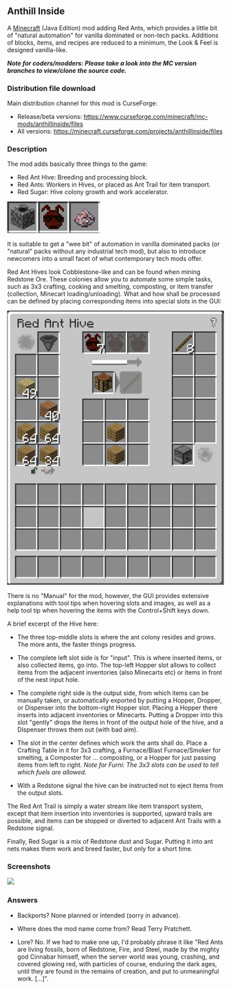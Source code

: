 
## Anthill Inside

A [Minecraft](https://minecraft.net) (Java Edition) mod adding Red Ants, which provides a little
bit of "natural automation" for vanilla dominated or non-tech packs. Additions of blocks, items,
and recipes are reduced to a minimum, the Look & Feel is designed vanilla-like.

***Note for coders/modders: Please take a look into the MC version branches to view/clone the source code.***

### Distribution file download

Main distribution channel for this mod is CurseForge:

  - Release/beta versions: https://www.curseforge.com/minecraft/mc-mods/anthillinside/files
  - All versions: https://minecraft.curseforge.com/projects/anthillinside/files

### Description

The mod adds basically three things to the game:

  - Red Ant Hive: Breeding and processing block.
  - Red Ants: Workers in Hives, or placed as Ant Trail for item transport.
  - Red Sugar: Hive colony growth and work accelerator.

![](documentation/items-brief.png)

It is suitable to get a "wee bit" of automation in vanilla dominated packs (or "natural"
packs without any industrial tech mod), but also to introduce newcomers into a small facet
of what contemporary tech mods offer.

Red Ant Hives look Cobblestone-like and can be found when mining Redstone Ore. These colonies
allow you to automate some simple tasks, such as 3x3 crafting, cooking and smelting,
composting, or item transfer (collection, Minecart loading/unloading). What and how shall be
processed can be defined by placing corresponding items into special slots in the GUI:

![](documentation/hive-brief.png)

There is no "Manual" for the mod, however, the GUI provides extensive explanations with tool
tips when hovering slots and images, as well as a help tool tip when hovering the items with
the Control+Shift keys down.

A brief excerpt of the Hive here:

  - The three top-middle slots is where the ant colony resides and grows. The more ants, the
    faster things progress.

  - The complete left slot side is for "input". This is where inserted items, or also collected
    items, go into. The top-left Hopper slot allows to collect items from the adjacent inventories
    (also Minecarts etc) or items in front of the nest input hole.

  - The complete right side is the output side, from which items can be manually taken, or
    automatically exported by putting a Hopper, Dropper, or Dispenser into the bottom-right
    Hopper slot: Placing a Hopper there inserts into adjacent inventories or Minecarts. Putting
    a Dropper into this slot "gently" drops the items in front of the output hole of the hive,
    and a Dispenser throws them out (with bad aim).

  - The slot in the center defines which work the ants shall do. Place a Crafting Table in it
    for 3x3 crafting, a Furnace/Blast Furnace/Smoker for smelting, a Composter for ... composting,
    or a Hopper for just passing items from left to right. *Note for Furni: The 3x3 slots can be
    used to tell which fuels are allowed.*

  - With a Redstone signal the hive can be instructed not to eject items from the output slots.

The Red Ant Trail is simply a water stream like item transport system, except that item insertion
into inventories is supported, upward trails are possible, and items can be stopped or diverted to
adjacent Ant Trails with a Redstone signal.

Finally, Red Sugar is a mix of Redstone dust and Sugar. Putting it into ant nets makes them work
and breed faster, but only for a short time.

### Screenshots

![](documentation/anhill-screenshot1.gif)

### Answers

- Backports? None planned or intended (sorry in advance).

- Where does the mod name come from? Read Terry Pratchett.

- Lore? No. If we had to make one up, I'd probably phrase it like "Red Ants are living fossils,
  born of Redstone, Fire, and Steel, made by the mighty god Cinnabar himself, when the server
  world was young, crashing, and covered glowing red, with particles of course, enduring the dark
  ages, until they are found in the remains of creation, and put to unmeaningful work. [...]".
